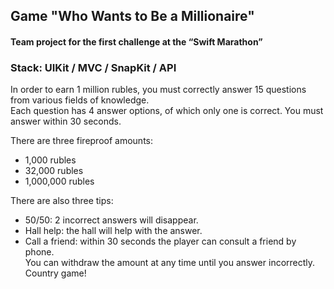 ## Game "Who Wants to Be a Millionaire"
#### Team project for the first challenge at the “Swift Marathon”

### Stack: UIKit / MVC / SnapKit / API

In order to earn 1 million rubles, you must correctly answer 15 questions from various fields of knowledge.\
Each question has 4 answer options, of which only one is correct. You must answer within 30 seconds.

There are three fireproof amounts:
-	1,000 rubles
-	32,000 rubles
-	1,000,000 rubles

There are also three tips:
- 50/50: 2 incorrect answers will disappear.
- Hall help: the hall will help with the answer.
- Call a friend: within 30 seconds the player can consult a friend by phone.\
You can withdraw the amount at any time until you answer incorrectly.\
Country game!
